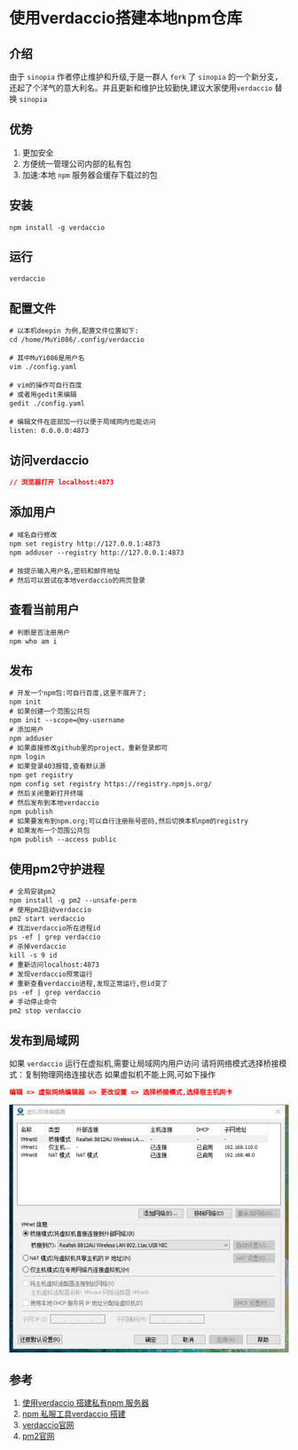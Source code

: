 # 使用verdaccio搭建本地npm仓库


## 介绍
由于 `sinopia` 作者停止维护和升级,于是一群人 `fork` 了 `sinopia` 的一个新分支，还起了个洋气的意大利名。并且更新和维护比较勤快,建议大家使用`verdaccio` 替换 `sinopia`

## 优势
1. 更加安全
1. 方便统一管理公司内部的私有包
1. 加速:本地 `npm` 服务器会缓存下载过的包

## 安装
```shell
npm install -g verdaccio
```

## 运行
```shell
verdaccio
```

## 配置文件
```shell
# 以本机deepin 为例,配置文件位置如下:
cd /home/MuYi086/.config/verdaccio

# 其中MuYi086是用户名
vim ./config.yaml

# vim的操作可自行百度
# 或者用gedit来编辑
gedit ./config.yaml

# 编辑文件在底部加一行以便于局域网内也能访问
listen: 0.0.0.0:4873
```

## 访问verdaccio
```JSON
// 浏览器打开 localhost:4873
```

## 添加用户
```shell
# 域名自行修改
npm set registry http://127.0.0.1:4873
npm adduser --registry http://127.0.0.1:4873

# 按提示输入用户名,密码和邮件地址
# 然后可以尝试在本地verdaccio的网页登录
```

## 查看当前用户
```shell
# 判断是否注册用户
npm who am i
```

## 发布
```shell
# 开发一个npm包:可自行百度,这里不展开了;
npm init
# 如果创建一个范围公共包
npm init --scope=@my-username
# 添加用户
npm adduser
# 如果直接修改github里的project，重新登录即可
npm login
# 如果登录403报错,查看默认源
npm get registry 
npm config set registry https://registry.npmjs.org/
# 然后关闭重新打开终端
# 然后发布到本地verdaccio
npm publish
# 如果要发布到npm.org;可以自行注册账号密码,然后切换本机npm的registry
# 如果发布一个范围公共包
npm publish --access public
```

## 使用pm2守护进程
```shell
# 全局安装pm2
npm install -g pm2 --unsafe-perm
# 使用pm2启动verdaccio
pm2 start verdaccio
# 找出verdaccio所在进程id
ps -ef | grep verdaccio
# 杀掉verdaccio
kill -s 9 id
# 重新访问localhost:4873
# 发现verdaccio照常运行
# 重新查看verdaccio进程,发现正常运行,但id变了
ps -ef | grep verdaccio
# 手动停止命令
pm2 stop verdaccio
```

## 发布到局域网
如果 `verdaccio` 运行在虚拟机,需要让局域网内用户访问
请将网络模式选择桥接模式：复制物理网络连接状态
如果虚拟机不能上网,可如下操作
```JSON
编辑 => 虚拟网络编辑器 => 更改设置 => 选择桥接模式,选择宿主机网卡
```

![步骤图](/Images/Node/使用verdaccio搭建npm仓库/verdaccio_01.png '步骤图')

## 参考
1. [使用verdaccio 搭建私有npm 服务器](https://blog.csdn.net/qq_29594393/article/details/81587989)
1. [npm 私服工具verdaccio 搭建](https://blog.csdn.net/yyzzhc999/article/details/80097073)
1. [verdaccio官网](https://www.npmjs.com/package/verdaccio)
1. [pm2官网](https://www.npmjs.com/package/pm2)